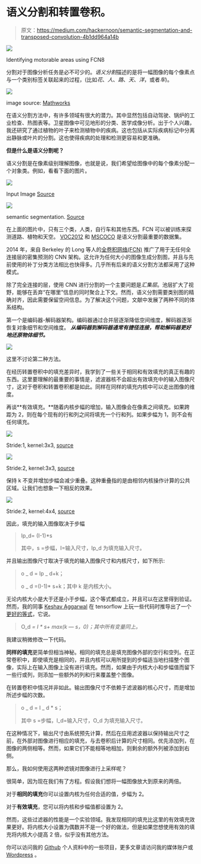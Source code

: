 # 语义分割和转置卷积。

> 原文：<https://medium.com/hackernoon/semantic-segmentation-and-transposed-convolution-4b1dd964a14b>

![](img/4c41d62cb7c2509f9c1b409c039ccb2a.png)

Identifying motorable areas using FCN8

分割对于图像分析任务是必不可少的。*语义分割*描述的是将一幅图像的每个像素点与一个类别标签关联起来的过程，(比如*花*、*人*、*路*、*天*、*洋*，或者*车*)。

![](img/fee79534d67a0c9d60dc31c734f36ade.png)

image source: [Mathworks](https://www.mathworks.com/help/vision/ug/semantic-segmentation-basics.html)

在语义分割方法中，有许多领域有很大的潜力。其中显然包括自动驾驶、锅炉的工业检查、热图表等。卫星图像中可见地形的分类、医学成像分析。出于个人兴趣，我还研究了通过植物的叶子来检测植物中的疾病。这也包括从实际疾病标记中分离出静脉或叶片的分割。这也使得疾病的处理和检测更容易和更准确。

**但是什么是语义分割呢？**

语义分割是在像素级别理解图像，也就是说，我们希望给图像中的每个像素分配一个对象类。例如，看看下面的图片。

![](img/ca7cc39e806f7439b05efe5348452485.png)

Input Image [Source](http://host.robots.ox.ac.uk/pascal/VOC/voc2012/segexamples/index.html)

![](img/b0d32fccdacc28482b4e541d5e130c2f.png)

semantic segmentation. [Source](http://host.robots.ox.ac.uk/pascal/VOC/voc2012/segexamples/index.html)

在上面的图片中，只有三个类，人类，自行车和其他东西。FCN 可以被训练来探测道路、植物和天空。 [VOC2012](http://host.robots.ox.ac.uk/pascal/VOC/voc2012/) 和 [MSCOCO](http://mscoco.org/explore/) 是语义分割最重要的数据集。

2014 年，来自 Berkeley 的 Long 等人的[全卷积网络(FCN)](http://blog.qure.ai/notes/semantic-segmentation-deep-learning-review#fcn) 推广了用于无任何全连接层的密集预测的 CNN 架构。这允许为任何大小的图像生成分割图，并且与先前使用的补丁分类方法相比也快得多。几乎所有后来的语义分割方法都采用了这种模式。

除了完全连接的层，使用 CNN 进行分割的一个主要问题是*汇集层*。池层扩大了视野，能够在丢弃“在哪里”信息的同时聚合上下文。然而，语义分割需要类别图的精确对齐，因此需要保留空间信息。为了解决这个问题，文献中发展了两种不同的体系结构。

第一个是编码器-解码器架构。编码器通过合并层逐渐降低空间维度，解码器逐渐恢复对象细节和空间维度。 ***从编码器到解码器通常有捷径连接，帮助解码器更好地还原物体细节。***

![](img/737121535f45ac41efaacea0c0ce0062.png)

这里不讨论第二种方法。

在经历转置卷积中的填充差异时，我学到了一些关于相同和有效填充的真正有趣的东西。这里要理解的最重要的事情是，滤波器核不会超出有效填充中的输入图像尺寸，这对于卷积和转置卷积都是如此。同样在同样的填充内核中可以走出图像的维度。

再谈**有效填充。**随着内核步幅的增加，输入图像会在像素之间填充。如果跨距为 2，则在每个现有的行和列之间将填充一个行和列。如果步幅为 1，则不会有任何填充。

![](img/43be766adef879f9d180039415ef07b3.png)

Stride:1, kernel:3x3, [source](https://distill.pub/2016/deconv-checkerboard/)

![](img/33dc908e2b73a607ab00b68a079a89b9.png)

Stride:2, kernel:3x3, [source](https://distill.pub/2016/deconv-checkerboard/)

保持 k 不变并增加步幅会减少重叠。这种重叠指的是由相邻内核操作计算的公共区域。让我们也想象一下相反的效果。

![](img/fba96de476d407dadaf553f5dc2ca60f.png)

Stride:2, kernel:4x4, [source](https://distill.pub/2016/deconv-checkerboard/)

因此，填充的输入图像取决于步幅

> Ip_d= (I-1)*s
> 
> 其中，s =步幅，I=输入尺寸，Ip_d 为填充输入尺寸。

并且输出图像尺寸取决于填充的输入图像尺寸和内核尺寸，如下所示:

> o _ d = Ip _ d+k；
> 
> o _ d =(I-1)* s+k；其中 k 是内核大小。

无论内核大小是大于还是小于步幅，这个等式都成立，并且可以在这里得到验证。然而，我的同事 [Keshav Aggarwal](https://medium.com/u/efb9f9c5c826?source=post_page-----4b1dd964a14b--------------------------------) 在 tensorflow 上玩一些代码时推导出了一个[更好的等式](https://towardsdatascience.com/transpose-convolution-77818e55a123)，它说。

> O_d *= I * s+ max(k — s，0)；其中所有变量同上。*

我建议稍微修改一下代码。

**同样的填充**更简单但相当神秘。相同的填充总是填充图像外部的空行和空列。在正常卷积中，即使填充是相同的，并且内核可以用所提到的步幅适当地扫描整个图像，实际上在输入图像上没有进行填充。然而，如果由于内核大小和步幅值而留下一些行或列，则添加一些额外的列和行来覆盖整个图像。

在转置卷积中情况并非如此。输出图像尺寸不依赖于滤波器的核心尺寸，而是增加所述步幅的次数。

> o _ d = I _ d * s；
> 
> 其中 s =步幅，I_d=输入尺寸，O_d 为填充输入尺寸。

在这种情况下，输出尺寸由系统预先计算，然后在应用滤波器以保持输出尺寸之前，在外部对图像进行相应的填充，与去卷积后计算的尺寸相同。优先添加列，在图像的两侧相等。然而，如果它们不能相等地相加，则剩余的额外列被添加到右侧。

那么，我如何使用这两种滤镜对图像进行上采样呢？

很简单，因为现在我们有了方程。假设我们想将一幅图像放大到原来的两倍。

对于**相同的填充**你可以设置内核为任何合适的值，步幅为 2。

对于**有效填充**，您可以将内核和步幅值都设置为 2。

然而，这些过滤器的性能是一个实验领域。我发现相同的填充比这里的有效填充效果更好。将内核大小设置为偶数并不是一个好的做法，但是如果您想使用有效的填充将内核大小提高 2 倍，似乎没有其他方法。

你可以访问我的 [Github](https://github.com/UjjwalSaxena) 个人资料中的一些项目，更多文章请访问我的媒体账户或 [Wordpress](https://erujjwalsaxena.wordpress.com/) 。